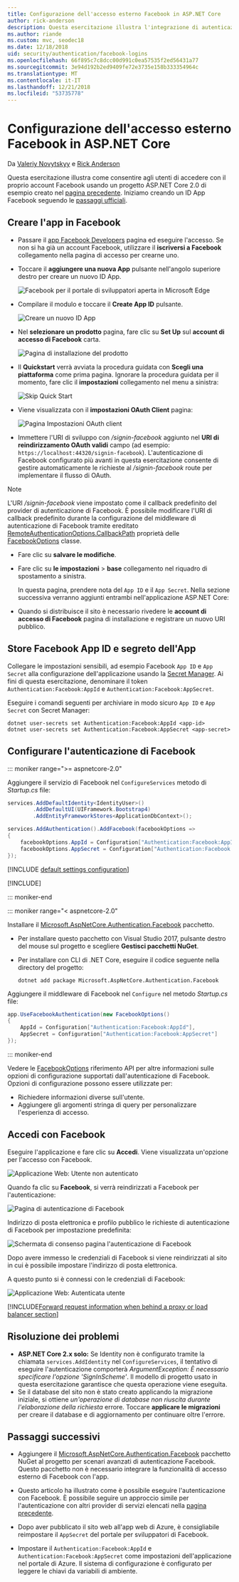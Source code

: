 ```yaml
---
title: Configurazione dell'accesso esterno Facebook in ASP.NET Core
author: rick-anderson
description: Questa esercitazione illustra l'integrazione di autenticazione dell'utente account Facebook in un'app ASP.NET Core esistente.
ms.author: riande
ms.custom: mvc, seodec18
ms.date: 12/18/2018
uid: security/authentication/facebook-logins
ms.openlocfilehash: 66f895c7c8dcc00d991c0ea57535f2ed56431a77
ms.sourcegitcommit: 3e94d192b2ed9409fe72e3735e158b333354964c
ms.translationtype: MT
ms.contentlocale: it-IT
ms.lasthandoff: 12/21/2018
ms.locfileid: "53735778"
---
```

# <a name="facebook-external-login-setup-in-aspnet-core"></a>Configurazione dell'accesso esterno Facebook in ASP.NET Core

Da [Valeriy Novytskyy](https://github.com/01binary) e [Rick Anderson](https://twitter.com/RickAndMSFT)

Questa esercitazione illustra come consentire agli utenti di accedere con il proprio account Facebook usando un progetto ASP.NET Core 2.0 di esempio creato nel [pagina precedente](xref:security/authentication/social/index). Iniziamo creando un ID App Facebook seguendo le [passaggi ufficiali](https://developers.facebook.com).

## <a name="create-the-app-in-facebook"></a>Creare l'app in Facebook

* Passare il [app Facebook Developers](https://developers.facebook.com/apps/) pagina ed eseguire l'accesso. Se non si ha già un account Facebook, utilizzare il **iscriversi a Facebook** collegamento nella pagina di accesso per crearne uno.

* Toccare il **aggiungere una nuova App** pulsante nell'angolo superiore destro per creare un nuovo ID App.

   ![Facebook per il portale di sviluppatori aperta in Microsoft Edge](index/_static/FBMyApps.png)

* Compilare il modulo e toccare il **Create App ID** pulsante.

  ![Creare un nuovo ID App](index/_static/FBNewAppId.png)

* Nel **selezionare un prodotto** pagina, fare clic su **Set Up** sul **account di accesso di Facebook** carta.

  ![Pagina di installazione del prodotto](index/_static/FBProductSetup.png)

* Il **Quickstart** verrà avviata la procedura guidata con **Scegli una piattaforma** come prima pagina. Ignorare la procedura guidata per il momento, fare clic il **impostazioni** collegamento nel menu a sinistra:

  ![Skip Quick Start](index/_static/FBSkipQuickStart.png)

* Viene visualizzata con il **impostazioni OAuth Client** pagina:

  ![Pagina Impostazioni OAuth client](index/_static/FBOAuthSetup.png)

* Immettere l'URI di sviluppo con */signin-facebook* aggiunto nel **URI di reindirizzamento OAuth validi** campo (ad esempio: `https://localhost:44320/signin-facebook`). L'autenticazione di Facebook configurato più avanti in questa esercitazione consente di gestire automaticamente le richieste al */signin-facebook* route per implementare il flusso di OAuth.

> [!NOTE]
> L'URI */signin-facebook* viene impostato come il callback predefinito del provider di autenticazione di Facebook. È possibile modificare l'URI di callback predefinito durante la configurazione del middleware di autenticazione di Facebook tramite ereditato [RemoteAuthenticationOptions.CallbackPath](/dotnet/api/microsoft.aspnetcore.authentication.remoteauthenticationoptions.callbackpath) proprietà delle [FacebookOptions](/dotnet/api/microsoft.aspnetcore.authentication.facebook.facebookoptions) classe.

* Fare clic su **salvare le modifiche**.

* Fare clic su **le impostazioni** > **base** collegamento nel riquadro di spostamento a sinistra.

  In questa pagina, prendere nota del `App ID` e il `App Secret`. Nella sezione successiva verranno aggiunti entrambi nell'applicazione ASP.NET Core:

* Quando si distribuisce il sito è necessario rivedere le **account di accesso di Facebook** pagina di installazione e registrare un nuovo URI pubblico.

## <a name="store-facebook-app-id-and-app-secret"></a>Store Facebook App ID e segreto dell'App

Collegare le impostazioni sensibili, ad esempio Facebook `App ID` e `App Secret` alla configurazione dell'applicazione usando la [Secret Manager](xref:security/app-secrets). Ai fini di questa esercitazione, denominare il token `Authentication:Facebook:AppId` e `Authentication:Facebook:AppSecret`.

Eseguire i comandi seguenti per archiviare in modo sicuro `App ID` e `App Secret` con Secret Manager:

```console
dotnet user-secrets set Authentication:Facebook:AppId <app-id>
dotnet user-secrets set Authentication:Facebook:AppSecret <app-secret>
```

## <a name="configure-facebook-authentication"></a>Configurare l'autenticazione di Facebook

::: moniker range=">= aspnetcore-2.0"

Aggiungere il servizio di Facebook nel `ConfigureServices` metodo di *Startup.cs* file:

```csharp
services.AddDefaultIdentity<IdentityUser>()
        .AddDefaultUI(UIFramework.Bootstrap4)
        .AddEntityFrameworkStores<ApplicationDbContext>();

services.AddAuthentication().AddFacebook(facebookOptions =>
{
    facebookOptions.AppId = Configuration["Authentication:Facebook:AppId"];
    facebookOptions.AppSecret = Configuration["Authentication:Facebook:AppSecret"];
});
```

[!INCLUDE [default settings configuration](includes/default-settings.md)]

[!INCLUDE[](includes/chain-auth-providers.md)]

::: moniker-end

::: moniker range="< aspnetcore-2.0"

Installare il [Microsoft.AspNetCore.Authentication.Facebook](https://www.nuget.org/packages/Microsoft.AspNetCore.Authentication.Facebook) pacchetto.

* Per installare questo pacchetto con Visual Studio 2017, pulsante destro del mouse sul progetto e scegliere **Gestisci pacchetti NuGet**.
* Per installare con CLI di .NET Core, eseguire il codice seguente nella directory del progetto:

   `dotnet add package Microsoft.AspNetCore.Authentication.Facebook`

Aggiungere il middleware di Facebook nel `Configure` nel metodo *Startup.cs* file:

```csharp
app.UseFacebookAuthentication(new FacebookOptions()
{
    AppId = Configuration["Authentication:Facebook:AppId"],
    AppSecret = Configuration["Authentication:Facebook:AppSecret"]
});
```

::: moniker-end

Vedere le [FacebookOptions](/dotnet/api/microsoft.aspnetcore.builder.facebookoptions) riferimento API per altre informazioni sulle opzioni di configurazione supportati dall'autenticazione di Facebook. Opzioni di configurazione possono essere utilizzate per:

* Richiedere informazioni diverse sull'utente.
* Aggiungere gli argomenti stringa di query per personalizzare l'esperienza di accesso.

## <a name="sign-in-with-facebook"></a>Accedi con Facebook

Eseguire l'applicazione e fare clic su **Accedi**. Viene visualizzata un'opzione per l'accesso con Facebook.

![Applicazione Web: Utente non autenticato](index/_static/DoneFacebook.png)

Quando fa clic su **Facebook**, si verrà reindirizzati a Facebook per l'autenticazione:

![Pagina di autenticazione di Facebook](index/_static/FBLogin.png)

Indirizzo di posta elettronica e profilo pubblico le richieste di autenticazione di Facebook per impostazione predefinita:

![Schermata di consenso pagina l'autenticazione di Facebook](index/_static/FBLoginDone.png)

Dopo avere immesso le credenziali di Facebook si viene reindirizzati al sito in cui è possibile impostare l'indirizzo di posta elettronica.

A questo punto si è connessi con le credenziali di Facebook:

![Applicazione Web: Autenticata utente](index/_static/Done.png)

[!INCLUDE[Forward request information when behind a proxy or load balancer section](includes/forwarded-headers-middleware.md)]

## <a name="troubleshooting"></a>Risoluzione dei problemi

* **ASP.NET Core 2.x solo:** Se Identity non è configurato tramite la chiamata `services.AddIdentity` nel `ConfigureServices`, il tentativo di eseguire l'autenticazione comporterà *ArgumentException: È necessario specificare l'opzione 'SignInScheme'*. Il modello di progetto usato in questa esercitazione garantisce che questa operazione viene eseguita.
* Se il database del sito non è stato creato applicando la migrazione iniziale, si ottiene *un'operazione di database non riuscita durante l'elaborazione della richiesta* errore. Toccare **applicare le migrazioni** per creare il database e di aggiornamento per continuare oltre l'errore.

## <a name="next-steps"></a>Passaggi successivi

* Aggiungere il [Microsoft.AspNetCore.Authentication.Facebook](https://www.nuget.org/packages/Microsoft.AspNetCore.Authentication.Facebook) pacchetto NuGet al progetto per scenari avanzati di autenticazione Facebook. Questo pacchetto non è necessario integrare la funzionalità di accesso esterno di Facebook con l'app. 

* Questo articolo ha illustrato come è possibile eseguire l'autenticazione con Facebook. È possibile seguire un approccio simile per l'autenticazione con altri provider di servizi elencati nella [pagina precedente](xref:security/authentication/social/index).

* Dopo aver pubblicato il sito web all'app web di Azure, è consigliabile reimpostare il `AppSecret` del portale per sviluppatori di Facebook.

* Impostare il `Authentication:Facebook:AppId` e `Authentication:Facebook:AppSecret` come impostazioni dell'applicazione nel portale di Azure. Il sistema di configurazione è configurato per leggere le chiavi da variabili di ambiente.
